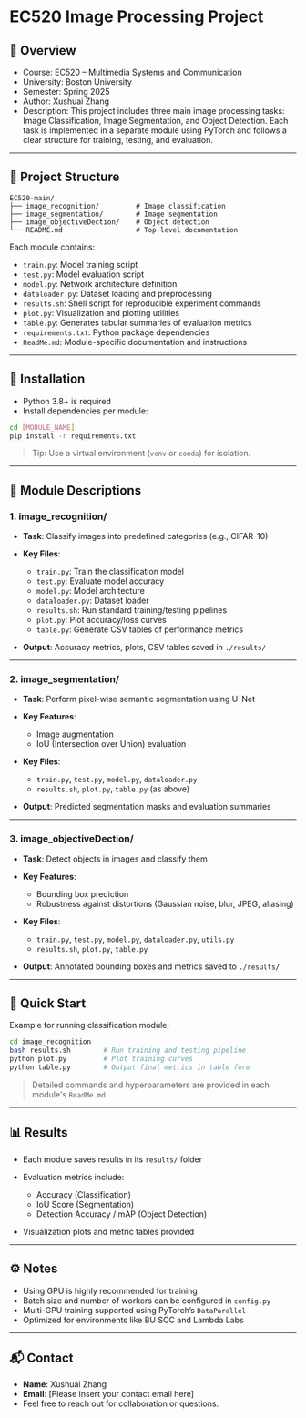 # EC520 Image Processing Project

## 📌 Overview

* Course: EC520 – Multimedia Systems and Communication
* University: Boston University
* Semester: Spring 2025
* Author: Xushuai Zhang
* Description: This project includes three main image processing tasks: Image Classification, Image Segmentation, and Object Detection. Each task is implemented in a separate module using PyTorch and follows a clear structure for training, testing, and evaluation.

---

## 📁 Project Structure

```
EC520-main/
├── image_recognition/         # Image classification
├── image_segmentation/        # Image segmentation
├── image_objectiveDection/    # Object detection
└── README.md                  # Top-level documentation
```

Each module contains:

* `train.py`: Model training script
* `test.py`: Model evaluation script
* `model.py`: Network architecture definition
* `dataloader.py`: Dataset loading and preprocessing
* `results.sh`: Shell script for reproducible experiment commands
* `plot.py`: Visualization and plotting utilities
* `table.py`: Generates tabular summaries of evaluation metrics
* `requirements.txt`: Python package dependencies
* `ReadMe.md`: Module-specific documentation and instructions

---

## 🔧 Installation

* Python 3.8+ is required
* Install dependencies per module:

```bash
cd [MODULE_NAME]
pip install -r requirements.txt
```

> Tip: Use a virtual environment (`venv` or `conda`) for isolation.

---

## 🧐 Module Descriptions

### 1. image\_recognition/

* **Task**: Classify images into predefined categories (e.g., CIFAR-10)
* **Key Files**:

  * `train.py`: Train the classification model
  * `test.py`: Evaluate model accuracy
  * `model.py`: Model architecture
  * `dataloader.py`: Dataset loader
  * `results.sh`: Run standard training/testing pipelines
  * `plot.py`: Plot accuracy/loss curves
  * `table.py`: Generate CSV tables of performance metrics
* **Output**: Accuracy metrics, plots, CSV tables saved in `./results/`

---

### 2. image\_segmentation/

* **Task**: Perform pixel-wise semantic segmentation using U-Net
* **Key Features**:

  * Image augmentation
  * IoU (Intersection over Union) evaluation
* **Key Files**:

  * `train.py`, `test.py`, `model.py`, `dataloader.py`
  * `results.sh`, `plot.py`, `table.py` (as above)
* **Output**: Predicted segmentation masks and evaluation summaries

---

### 3. image\_objectiveDection/

* **Task**: Detect objects in images and classify them
* **Key Features**:

  * Bounding box prediction
  * Robustness against distortions (Gaussian noise, blur, JPEG, aliasing)
* **Key Files**:

  * `train.py`, `test.py`, `model.py`, `dataloader.py`, `utils.py`
  * `results.sh`, `plot.py`, `table.py`
* **Output**: Annotated bounding boxes and metrics saved to `./results/`

---

## 🚀 Quick Start

Example for running classification module:

```bash
cd image_recognition
bash results.sh        # Run training and testing pipeline
python plot.py         # Plot training curves
python table.py        # Output final metrics in table form
```

> Detailed commands and hyperparameters are provided in each module's `ReadMe.md`.

---

## 📊 Results

* Each module saves results in its `results/` folder
* Evaluation metrics include:

  * Accuracy (Classification)
  * IoU Score (Segmentation)
  * Detection Accuracy / mAP (Object Detection)
* Visualization plots and metric tables provided

---

## ⚙️ Notes

* Using GPU is highly recommended for training
* Batch size and number of workers can be configured in `config.py`
* Multi-GPU training supported using PyTorch’s `DataParallel`
* Optimized for environments like BU SCC and Lambda Labs

---

## 📬 Contact

* **Name**: Xushuai Zhang
* **Email**: \[Please insert your contact email here]
* Feel free to reach out for collaboration or questions.
